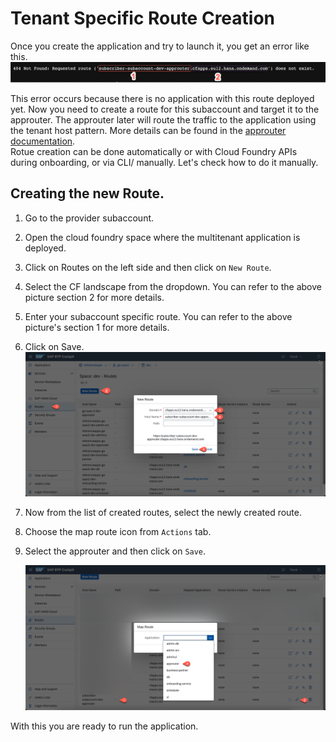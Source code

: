 # Tenant Specific Route Creation
Once you create the application and try to launch it, you get an error like this.
![404 route](./route.png)

This error occurs because there is no application with this route deployed yet. Now you need to create a route for this subaccount and target it to the approuter. The approuter later will route the traffic to the application using the tenant host pattern. More details can be found in the [approuter documentation](../../main/approuter/README.md).  
Rotue creation can be done automatically or with Cloud Foundry APIs during onboarding, or via CLI/ manually. Let's check how to do it manually. 

## Creating the new Route.
1. Go to the provider subaccount. 
2. Open the cloud foundry space where the multitenant application is deployed.
3. Click on Routes on the left side and then click on `New Route`.
4. Select the CF landscape from the dropdown. You can refer to the above picture section 2 for more details.
5. Enter your subaccount specific route. You can refer to the above picture's section 1 for more details.
6. Click on Save. 
   ![Create Route](./createRoute.png)

7. Now from the list of created routes, select the newly created route. 
8. Choose the map route icon from `Actions` tab. 
9. Select the approuter and then click on `Save`.
    
   ![Create route](./bind-route.png)

With this you are ready to run the application. 